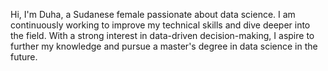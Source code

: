 Hi, I'm Duha, a Sudanese female passionate about data science. 
I am continuously working to improve my technical skills and dive deeper into the field. 
With a strong interest in data-driven decision-making, I aspire to further my knowledge and pursue a master's degree in data science in the future.

